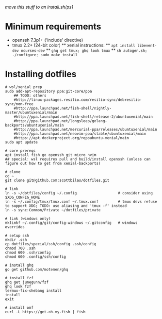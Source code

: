 _move this stuff to an install.sh/ps1_

# Minimum requirements

* openssh 7.3p1+ ('Include' directive)
* tmux 2.2+ (24-bit color)
** xenial instructions:
** `apt install libevent-dev ncurses-dev`
** `ghq get tmux; ghq look tmux`
** `sh autogen.sh; ./configure; sudo make install`

# Installing dotfiles

```
# wsl/xenial prep
sudo add-apt-repository ppa:git-core/ppa
    ## TODO: others
    #http://linux-packages.resilio.com/resilio-sync/debresilio-sync/non-free
    #http://ppa.launchpad.net/fish-shell/nightly-master/ubuntuxenial/main
    #http://ppa.launchpad.net/fish-shell/release-2/ubuntuxenial/main
    #http://ppa.launchpad.net/longsleep/golang-backports/ubuntuxenial/main
    #http://ppa.launchpad.net/mercurial-ppa/releases/ubuntuxenial/main
    #http://ppa.launchpad.net/neovim-ppa/stable/ubuntuxenial/main
    #https://apt.dockerproject.org/repoubuntu-xenial/main
sudo apt update

# core prereqs
apt install fish go openssh git micro nvim
## special: wsl requires pull and build/install openssh (unless can figure out how to get from xenial-backports)

# clone
cd ~
git clone git@github.com:scottbilas/dotfiles.git

# link
ln -s ~/dotfiles/config ~/.config                   # consider using $XDG_CONFIG_HOME
ln -s ~/.config/tmux/tmux.conf ~/.tmux.conf         # tmux devs refuse to support XDG; TODO: use aliasing and 'tmux -f' instead
ln -s sync:Common/Private ~/dotfiles/private

# link (windows only)
mklinkf ~/.config/git/config-windows ~/.gitconfig   # windows overrides

# setup ssh
mkdir .ssh
cp dotfiles/special/ssh/config .ssh/config
chmod 700 .ssh
chmod 600 .ssh/config
chmod 600 .config/ssh/config

# install ghq
go get github.com/motemen/ghq

# install fzf
ghq get junegunn/fzf
ghq look fzf
termux-fix-shebang install
install
exit

# install omf
curl -L https://get.oh-my.fish | fish
```
